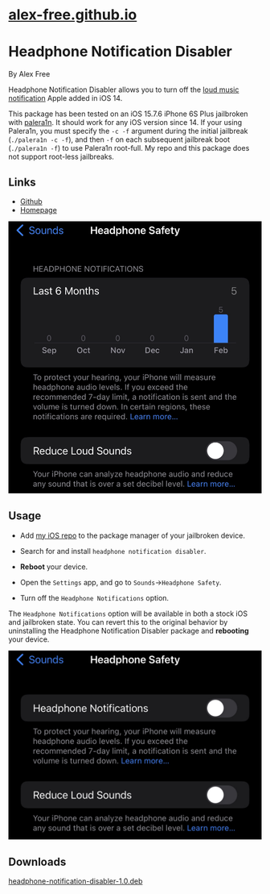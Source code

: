 # [alex-free.github.io](https://alex-free.github.io)

# Headphone Notification Disabler

By Alex Free

Headphone Notification Disabler allows you to turn off the [loud music notification](https://support.apple.com/guide/iphone/use-headphone-audio-level-features-iph64ac7296f/ios) Apple added in iOS 14. 

This package has been tested on an iOS 15.7.6 iPhone 6S Plus jailbroken with [palera1n](https://github.com/palera1n/palera1n). It should work for any iOS version since 14. If your using Palera1n, you must specify the `-c -f` argument during the initial jailbreak (`./palera1n -c -f`), and then `-f` on each subsequent jailbreak boot (`./palera1n -f`) to use Palera1n root-full. My repo and this package does not support root-less jailbreaks.

## Links

* [Github](https://github.com/alex-free/headphone-notification-disabler)
* [Homepage](https://alex-free.github.io/headphone-notification-disabler)

![Before](images/before.jpeg)

## Usage

*   Add [my iOS repo](https://alex-free.github.io/ios-repo) to the package manager of your jailbroken device.

*   Search for and install `headphone notification disabler`.
*   **Reboot** your device.
*   Open the `Settings` app, and go to `Sounds`->`Headphone Safety`.
*   Turn off the `Headphone Notifications` option.

The `Headphone Notifications` option will be available in both a stock iOS and jailbroken state. You can revert this to the original behavior by uninstalling the Headphone Notification Disabler package and **rebooting** your device.

![After](images/after.jpeg)

## Downloads

[headphone-notification-disabler-1.0.deb](https://github.com/alex-free/headphone-notification-disabler/releases/download/v1.0/headphone-notification-disabler-1.0.deb)